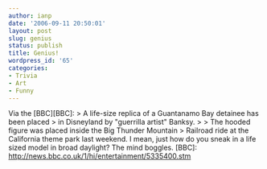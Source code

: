 ```yaml
---
author: ianp
date: '2006-09-11 20:50:01'
layout: post
slug: genius
status: publish
title: Genius!
wordpress_id: '65'
categories:
- Trivia
- Art
- Funny
---
```


Via the [BBC][BBC]: \> A life-size replica of a Guantanamo Bay detainee
has been placed \> in Disneyland by "guerrilla artist" Banksy. \> \> The
hooded figure was placed inside the Big Thunder Mountain \> Railroad
ride at the California theme park last weekend. I mean, just how do you
sneak in a life sized model in broad daylight? The mind boggles. [BBC]:
http://news.bbc.co.uk/1/hi/entertainment/5335400.stm

